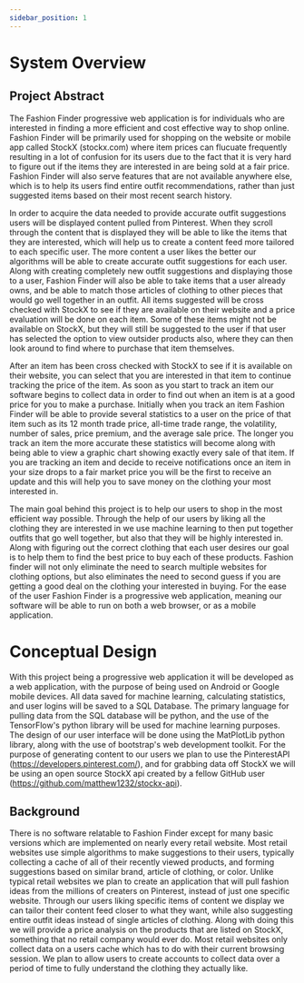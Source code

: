 ```yaml
---
sidebar_position: 1
---
```


# System Overview
## Project Abstract
The Fashion Finder progressive web application is for individuals who are interested in finding a more efficient and cost effective way to shop online. Fashion Finder will be primarily used for shopping on the website or mobile app called StockX (stockx.com) where item prices can flucuate frequently resulting in a lot of confusion for its users due to the fact that it is very hard to figure out if the items they are interested in are being sold at a fair price. Fashion Finder will also serve features that are not available anywhere else, which is to help its users find entire outfit recommendations, rather than just suggested items based on their most recent search history.

In order to acquire the data needed to provide accurate outfit suggestions users will be displayed content pulled from Pinterest. When they scroll through the content that is displayed they will be able to like the items that they are interested, which will help us to create a content feed more tailored to each specific user. The more content a user likes the better our algorithms will be able to create accurate outfit suggestions for each user. Along with creating completely new outfit suggestions and displaying those to a user, Fashion Finder will also be able to take items that a user already owns, and be able to match those articles of clothing to other pieces that would go well together in an outfit. All items suggested will be cross checked with StockX to see if they are available on their website and a price evaluation will be done on each item. Some of these items might not be available on StockX, but they will still be suggested to the user if that user has selected the option to view outsider products also, where they can then look around to find where to purchase that item themselves.

After an item has been cross checked with StockX to see if it is available on their website, you can select that you are interested in that item to continue tracking the price of the item. As soon as you start to track an item our software begins to collect data in order to find out when an item is at a good price for you to make a purchase. Initially when you track an item Fashion Finder will be able to provide several statistics to a user on the price of that item such as its 12 month trade price, all-time trade range, the volatility, number of sales, price premium, and the average sale price. The longer you track an item the more accurate these statistics will become along with being able to view a graphic chart showing exactly every sale of that item. If you are tracking an item and decide to receive notifications once an item in your size drops to a fair market price you will be the first to receive an update and this will help you to save money on the clothing your most interested in.

The main goal behind this project is to help our users to shop in the most efficient way possible.  Through the help of our users by liking all the clothing they are interested in we use machine learning to then put together outfits that go well together, but also that they will be highly interested in.  Along with figuring out the correct clothing that each user desires our goal is to help them to find the best price to buy each of these products.  Fashion finder will not only eliminate the need to search multiple websites for clothing options, but also eliminates the need to second guess if you are getting a good deal on the clothing your interested in buying.  For the ease of the user Fashion Finder is a progressive web application, meaning our software will be able to run on both a web browser, or as a mobile application. 


# Conceptual Design
  With this project being a progressive web application it will be developed as a web application, with the purpose of being used on Android or Google mobile devices.  All data saved for machine learning, calculating statistics, and user logins will be saved to a SQL Database. The primary language for pulling data from the SQL database will be python, and the use of the TensorFlow's python library will be used for machine learning purposes.  The design of our user interface will be done using the MatPlotLib python library, along with the use of bootstrap's web development toolkit. For the purpose of generating content to our users we plan to use the PinterestAPI (https://developers.pinterest.com/), and for grabbing data off StockX we will be using an open source StockX api created by a fellow GitHub user (https://github.com/matthew1232/stockx-api).  

## Background
  There is no software relatable to Fashion Finder except for many basic versions which are implemented on nearly every retail website.  Most retail websites use simple algorithms to make suggestions to their users, typically collecting a cache of all of their recently viewed products, and forming suggestions based on similar brand, article of clothing, or color.  Unlike typical retail websites we plan to create an application that will pull fashion ideas from the millions of creaters on Pinterest, instead of just one specific website.  Through our users liking specific items of content we display we can tailor their content feed closer to what they want, while also suggesting entire outfit ideas instead of single articles of clothing.  Along with doing this we will provide a price analysis on the products that are listed on StockX, something that no retail company would ever do.  Most retail websites only collect data on a users cache which has to do with their current browsing session.  We plan to allow users to create accounts to collect data over a period of time to fully understand the clothing they actually like.    
